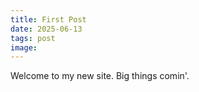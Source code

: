 ```yaml
---
title: First Post
date: 2025-06-13
tags: post
image:
---
```


Welcome to my new site. Big things comin'.
